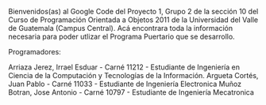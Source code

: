Bienvenidos(as) al Google Code del Proyecto 1, Grupo 2 de la sección 10 del Curso de Programación Orientada a Objetos 2011 de la Universidad del Valle de Guatemala (Campus Central). Acá encontrara toda la información necesaria para poder utlizar el Programa Puertario que se desarrollo.

Programadores:

Arriaza Jerez, Irrael Esduar - Carné 11212 - Estudiante de Ingeniería en Ciencia de la Computación y Tecnologías de la Información.
Argueta Cortés, Juan Pablo - Carné 11033 - Estudiante de Ingeniería Electronica
Muñoz Botran, Jose Antonio - Carné 10797 - Estudiante de Ingeniería Mecatronica